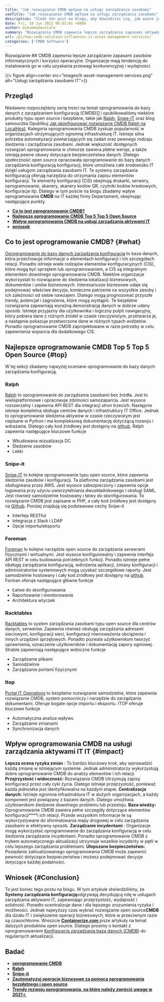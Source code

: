 ```yaml
---
title: "Jak rozwiązanie CMDB wpływa na usługi zarządzania zasobami" 
seoTitle: "Jak rozwiązanie CMDB wpływa na usługi zarządzania zasobami" 
description: "Śledź ten post na blogu, aby dowiedzieć się, jak ważne jest usługi zarządzania zasobami IT open source i bezpłatne oprogramowanie CMDB w zarządzaniu licznymi elementami konfiguracyjnymi." 
date: Fri, 18 Jun 2021 08:03:01 +0000
author: muhammadmustafa
summary: "Rozwiązanie CMDB zapewnia lepsze zarządzanie zapasami aktywów IT i korzyści operacyjne. Organizacje mają tendencję do instalowania go w celu uzyskania przewagi konkurencyjnej i wydajności." 
url: /pl/how-cmdb-solution-influences-it-asset-management-services/
categories: ['CMDB Software']
---
```


Rozwiązanie ## CMDB zapewnia lepsze zarządzanie zapasami zasobów informatycznych i korzyści operacyjne. Organizacje mają tendencję do instalowania go w celu uzyskania przewagi konkurencyjnej i wydajności.

{{< figure align=center src="images/it-asset-management-services.png" alt="Usługi zarządzania zasobami IT">}}


## **Przegląd** 
Niedawno rozpoczęliśmy serię treści na temat oprogramowania do bazy danych z zarządzaniem konfiguracją (CMDB)][1] i opublikowaliśmy niektóre produkty typu open source i bezpłatne, takie jak [Ralph][2], [Snipe-IT][3] oraz blog samouczka Opublikuj [Jak skonfigurować rozwiązanie CMDB Ralph na LocalHost][4]. Kategoria oprogramowania CMDB zyskuje popularność w organizacjach utrzymujących ogromną infrastrukturę IT. Istnieje silna potrzeba automatyzacji powtarzających się zadań oraz pewnego rodzaju śledzenia i zarządzania zasobami. Jednak większość dostępnych rozwiązań oprogramowania w chmurze zawiera płatne wersje, a także istnieją pewne obawy dotyczące bezpieczeństwa danych. Dlatego społeczność open source opracowała oprogramowanie do bazy danych zarządzania konfiguracją konfiguracji, które umożliwia całe środowisko IT dzięki usługom zarządzania zasobami IT.
Te systemy zarządzania konfiguracją oferują narzędzia do utrzymania zapisu elementów konfiguracji. Te elementy konfiguracji (CIS) obejmują drukarki, serwery, oprogramowanie, skanery, skanery kodów QR, czytniki kodów kreskowych, konfiguracje itp. Dlatego w tym poście na blogu zbadamy wpływ oprogramowania **CMDB** na IT każdej firmy Departament, obejmując następujące punkty.
* **[Co to jest oprogramowanie CMDB?][5]** 
* **[Najlepsze oprogramowanie CMDB Top 5 Top 5 Open Source][6]** 
* [ **Wpływ oprogramowania CMDB na usługi zarządzania aktywami IT** ][7]
* **[wniosek][8]** 

## **Co to jest oprogramowanie CMDB?** {#what}

[Oprogramowanie do bazy danych zarządzania konfiguracją][1] to baza danych, która przechowuje informacje o elementach konfiguracji i ich szczegółach relacji. Ponadto istnieje wiele rodzajów elementów konfiguracyjnych (CIS), które mogą być sprzętem lub oprogramowaniem, a CIS są integralnym elementem dowolnego oprogramowania CMDB. Niektóre organizacje wykorzystali to rozwiązanie do śledzenia lokalizacji biznesowych, dokumentów i umów biznesowych. Interesariusze biznesowe udaje się podejmować właściwe decyzje, konieczne patrzenie na wszystkie zasoby i ich zależności od siebie nawzajem. Dlatego mogą prognozować przyszłe trendy, potencjał i zagrożenia, które mogą wystąpić. Te bezpłatne rozwiązania zapewniają wyraźną demonstrację danych w dobrze udany sposób. Istnieje przyjazny dla użytkownika i logiczny pulpit nawigacyjny, który pobiera dane z różnych źródeł w czasie rzeczywistym, przetwarza je, a następnie pokazuje przetworzone dane w różnych typach widżetów. Ponadto oprogramowanie CMDB zaprojektowane w razie potrzeby w celu zapewnienia wsparcia dla dodatkowego CIS.

## **Najlepsze oprogramowanie CMDB Top 5 Top 5 Open Source** {#top}

W tej sekcji zbadamy najwyżej oceniane oprogramowanie do bazy danych zarządzania konfiguracją.

### Ralph
[Ralph][2] to oprogramowanie do zarządzania zasobami bez źródła. Jest to wieloplatformowe i opracowuje zdolności samozaparcia. Jest wysoce rozszerzalny i zapewnia API REST dla integracji stron trzecich. Następnie istnieje kompletna obsługa centrów danych i infrastruktury IT Office. Jednak to oprogramowanie śledzenia aktywów w czasie rzeczywistym jest napisane w Python i ma kompleksową dokumentację dotyczącą rozwoju i wdrażania. Dlatego cały kod źródłowy jest dostępny na [github][9].
Ralph zapewnia następujące kluczowe funkcje
  * Wbudowana wizualizacja DC
  * Śledzenie zasobów
  * Lekki

### Snipe-it
[Snipe-IT][3] to kolejne oprogramowanie typu open source, które zapewnia śledzenie zasobów i konfiguracji. Ta platforma zarządzania zasobami jest obsługiwana przez AWS. Jest wysoce zabezpieczony i zapewnia opcje logowania przy użyciu uwierzytelniania dwuskładnikowego i obsługi SAML. Jest również samodzielnie hostowany i łatwy do skonfigurowania. To rozwiązanie CMDB jest zapisane w PHP, a cały kod źródłowy jest dostępny na [Github][10].
Poniżej znajdują się podstawowe cechy Snipe-it
  * Interfejs RESTful
  * Integracja z Slack i LDAP
  * Opcje importu/eksportu

### Foreman
[Foreman][11] to kolejne narzędzie open source do zarządzania serwerami fizycznymi i wirtualnymi. Jest wysoce konfigurowalny i zapewnia interfejs API REST w celu budowania potrzebnych funkcji. Ponadto istnieje pełne obsługę zarządzania konfiguracją, wdrożenia aplikacji, zmiany konfiguracji i administratorów systemowych mogą uzyskać szczegółowe raporty. Jest samodzielnie hostowany i cały kod źródłowy jest dostępny na [github][12].
Forman oferuje następujące główne funkcje
  * Łatwe do skonfigurowania
  * Raportowanie i monitorowanie
  * Architektura wtyczek

### Racktables
[Racktables][13] to system zarządzania zasobami typu open source dla centrów danych, serwerów. Zapewnia również obsługę zarządzania adresami sieciowymi, konfiguracji sieci, konfiguracji równoważenia obciążenia i innych urządzeń sprzętowych. Ponadto pozwala użytkownikom tworzyć uprawnienia, oznaczenie użytkowników i dokumentację zapory ogniowej.
Strable zapewniają następujące widoczne funkcje
  * Zarządzanie plikami
  * Samodzielnie
  * Zarządzanie portami fizycznymi

### Itop
[Portal IT Operations][14] to bezpłatne rozwiązanie samodzielne, które zapewnia rozwiązanie CMDB, system pomocniczy i narzędzie do zarządzania dokumentami. Oferuje bogate opcje importu i eksportu.
ITOP oferuje kluczowe funkcje
  * Automatyczna analiza wpływu
  * Zarządzanie zmianami
  * Synchronizacja danych

## Wpływ oprogramowania CMDB na usługi zarządzania aktywami IT IT {#impact}

**Lepsza ocena ryzyka zmian** : To bardzo kluczowy krok, aby wprowadzić każdą zmianę w istniejącym systemie. Jednak administratorzy wykorzystują dobre oprogramowanie CMDB do analizy elementów i ich relacji.
**Przejrzystość i widoczność:**  Rozwiązania CMDB Utrzymują zapisy konfiguracji przez cały cykl życia. Dlatego istnieje przejrzystość, ponieważ każda jednostka jest identyfikowalna na każdym etapie.
**Centralizacja danych:**  Istnieje ogromna infrastruktura IT w dużych organizacjach, a każdy komponent jest powiązany z bazami danych. Dlatego umożliwia użytkownikom śledzenie dowolnego problemu lub przestoju.
**Baza wiedzy:** Oprogramowanie CMDB zawiera pełne szczegóły dotyczące elementów konfiguracji****i ich relacji. Przede wszystkim informacje te są wykorzystywane do sformułowania mapy drogowej w celu zarządzania zasobami w efektywny sposób.
**Zarządzanie incydentami** : Organizacje mogą wykorzystać oprogramowanie do zarządzania konfiguracją w celu śledzenia zarządzania incydentami. Ponadto oprogramowanie CMDB z trybem automatycznego aktualizacji utrzymuje wszelkie incydenty w pętli w celu lepszego zarządzania problemami.
**Ulepszone bezpieczeństwo:**  Posiadanie zaktualizowanego oprogramowania CMDB może zapewnić pewność dotyczące bezpieczeństwa i możesz podejmować decyzje dotyczące każdej podatności.

## **Wniosek** {#Conclusion}

To jest koniec tego postu na blogu. W tym artykule stwierdziliśmy, że **Systemy zarządzania konfiguracją**odgrywają decydującą rolę w usługach zarządzania aktywami IT, zapewniając przejrzystość, wydajność i solidność. Ponadto scentralizuje dane i dla lepszego zrozumienia ryzyka i możliwości. Jednak najwyższy czas wybrać rozwiązanie open source**CMDB** dla działu IT i zwiększenie operacji biznesowych, które w przeciwnym razie są czasochłonne.
Wreszcie [ **Containerize.com** ][16] pisze artykuły na temat dalszych produktów open source. Dlatego prosimy o kontakt z oprogramowaniem [][17][Konfiguracja zarządzania bazą danych (CMDB][1]) do regularnych aktualizacji.

## Badać
* **[oprogramowanie CMDB][1]** 
* **[Ralph][2]** 
* [ **Snipe-it** ][3]
* [ **Zautomatyzuj operacje biznesowe za pomocą oprogramowania bezpłatnego i open source** ][18]
* **[Trendy rozwoju oprogramowania, na które należy zwrócić uwagę w 2021 r.][19]** 



[1]: https://products.containerize.com/cmdb-software/
[2]: https://products.containerize.com/cmdb-software/ralph/
[3]: https://products.containerize.com/cmdb-software/snipe-it/
[4]: https://blog.containerize.com/cmdb-software/how-to-set-up-cmdb-solution-ralph-on-localhost/
[5]: #what
[6]: #top
[7]: #impact
[8]: #Conclusion
[9]: https://github.com/allegro/ralph
[10]: https://github.com/snipe/snipe-it
[11]: https://theforeman.org/
[12]: https://github.com/theforeman/foreman
[13]: https://www.racktables.org/
[14]: https://www.combodo.com/itop
[15]: https://blog.containerize.com/wp-admin/post.php?post=5864&action=edit#app
[16]: https://www.containerize.com/
[17]: https://products.containerize.com/single-sign-on/
[18]: https://blog.containerize.com/blogging/automate-business-operations-using-open-source-software/
[19]: https://blog.containerize.com/blockchain-platforms/software-development-trends-to-look-out-for-in-2021/

